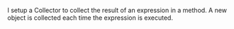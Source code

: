 I setup a Collector to collect the result of an expression in a method. A new object is collected each time the expression is executed.